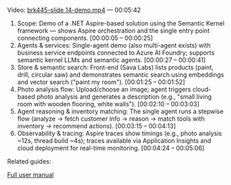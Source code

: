 Video: [brk445-slide 14-demo.mp4](https://aka.ms/AAxrpqj) — 00:05:42

1. Scope: Demo of a .NET Aspire-based solution using the Semantic Kernel framework — shows Aspire orchestration and the single entry point connecting components. [00:00:05 – 00:00:25]
2. Agents & services: Single-agent demo (also multi-agent exists) with business service endpoints connected to Azure AI Foundry; supports semantic kernel LLMs and semantic agents. [00:00:27 – 00:00:41]
3. Store & semantic search: Front-end (Sava Labs) lists products (paint, drill, circular saw) and demonstrates semantic search using embeddings and vector search ("paint my room"). [00:01:25 – 00:01:52]
4. Photo analysis flow: Upload/choose an image; agent triggers cloud-based photo analysis and generates a description (e.g., "small living room with wooden flooring, white walls"). [00:02:10 – 00:03:03]
5. Agent reasoning & inventory matching: The single agent runs a stepwise flow (analyze → fetch customer info → reason → match tools with inventory → recommend actions). [00:03:15 – 00:04:13]
6. Observability & tracing: Aspire traces show timings (e.g., photo analysis ~12s, thread build ~4s); traces available via Application Insights and cloud deployment for real-time monitoring. [00:04:24 – 00:05:06]


Related guides:

[Full user manual](./02_demo_userguide.md)